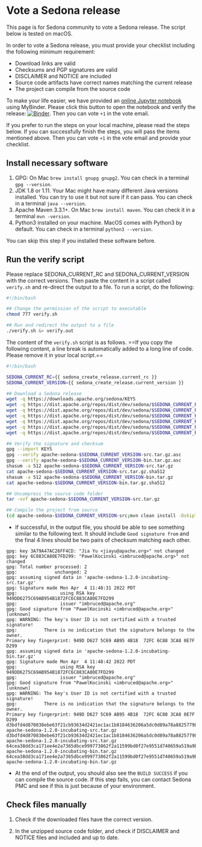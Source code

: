 <!--
 Licensed to the Apache Software Foundation (ASF) under one
 or more contributor license agreements.  See the NOTICE file
 distributed with this work for additional information
 regarding copyright ownership.  The ASF licenses this file
 to you under the Apache License, Version 2.0 (the
 "License"); you may not use this file except in compliance
 with the License.  You may obtain a copy of the License at

   http://www.apache.org/licenses/LICENSE-2.0

 Unless required by applicable law or agreed to in writing,
 software distributed under the License is distributed on an
 "AS IS" BASIS, WITHOUT WARRANTIES OR CONDITIONS OF ANY
 KIND, either express or implied.  See the License for the
 specific language governing permissions and limitations
 under the License.
 -->

# Vote a Sedona release

This page is for Sedona community to vote a Sedona release. The script below is tested on macOS.

In order to vote a Sedona release, you must provide your checklist including the following minimum requirement:

* Download links are valid
* Checksums and PGP signatures are valid
* DISCLAIMER and NOTICE are included
* Source code artifacts have correct names matching the current release
* The project can compile from the source code

To make your life easier, we have provided an [online Jupyter notebook](https://github.com/jiayuasu/sedona-tools) using MyBinder. Please click this button to open the notebook and verify the release: [![Binder](https://mybinder.org/badge_logo.svg)](https://mybinder.org/v2/gh/jiayuasu/sedona-tools/HEAD?labpath=binder%2Fverify-release.ipynb). Then you can vote `+1` in the vote email.

If you prefer to run the steps on your local machine, please read the steps below. If you can successfully finish the steps, you will pass the items mentioned above. Then you can vote `+1` in the vote email and provide your checklist.

## Install necessary software

1. GPG: On Mac `brew install gnupg gnupg2`. You can check in a terminal `gpg --version`.
2. JDK 1.8 or 1.11. Your Mac might have many different Java versions installed. You can try to use it but not sure if it can pass. You can check in a terminal `java --version`.
3. Apache Maven 3.3.1+. On Mac `brew install maven`. You can check it in a terminal `mvn -version`.
4. Python3 installed on your machine. MacOS comes with Python3 by default. You can check in a terminal `python3 --version`.

You can skip this step if you installed these software before.

## Run the verify script

Please replace SEDONA\_CURRENT\_RC and SEDONA\_CURRENT\_VERSION with the correct versions. Then paste the content in a script called `verify.sh` and re-direct the output to a file. To run a script, do the following:

```bash
#!/bin/bash

## Change the permission of the script to executable
chmod 777 verify.sh

## Run and redirect the output to a file
./verify.sh &> verify.out
```

The content of the `verify.sh` script is as follows. ==If you copy the following content, a line break is automatically added to a long line of code. Please remove it in your local script.==

```bash
#!/bin/bash

SEDONA_CURRENT_RC={{ sedona_create_release.current_rc }}
SEDONA_CURRENT_VERSION={{ sedona_create_release.current_version }}

## Download a Sedona release
wget -q https://downloads.apache.org/sedona/KEYS
wget -q https://dist.apache.org/repos/dist/dev/sedona/$SEDONA_CURRENT_RC/apache-sedona-$SEDONA_CURRENT_VERSION-src.tar.gz
wget -q https://dist.apache.org/repos/dist/dev/sedona/$SEDONA_CURRENT_RC/apache-sedona-$SEDONA_CURRENT_VERSION-src.tar.gz.asc
wget -q https://dist.apache.org/repos/dist/dev/sedona/$SEDONA_CURRENT_RC/apache-sedona-$SEDONA_CURRENT_VERSION-src.tar.gz.sha512
wget -q https://dist.apache.org/repos/dist/dev/sedona/$SEDONA_CURRENT_RC/apache-sedona-$SEDONA_CURRENT_VERSION-bin.tar.gz
wget -q https://dist.apache.org/repos/dist/dev/sedona/$SEDONA_CURRENT_RC/apache-sedona-$SEDONA_CURRENT_VERSION-bin.tar.gz.asc
wget -q https://dist.apache.org/repos/dist/dev/sedona/$SEDONA_CURRENT_RC/apache-sedona-$SEDONA_CURRENT_VERSION-bin.tar.gz.sha512

## Verify the signature and checksum
gpg --import KEYS
gpg --verify apache-sedona-$SEDONA_CURRENT_VERSION-src.tar.gz.asc
gpg --verify apache-sedona-$SEDONA_CURRENT_VERSION-bin.tar.gz.asc
shasum -a 512 apache-sedona-$SEDONA_CURRENT_VERSION-src.tar.gz
cat apache-sedona-$SEDONA_CURRENT_VERSION-src.tar.gz.sha512
shasum -a 512 apache-sedona-$SEDONA_CURRENT_VERSION-bin.tar.gz
cat apache-sedona-$SEDONA_CURRENT_VERSION-bin.tar.gz.sha512

## Uncompress the source code folder
tar -xvf apache-sedona-$SEDONA_CURRENT_VERSION-src.tar.gz

## Compile the project from source
(cd apache-sedona-$SEDONA_CURRENT_VERSION-src;mvn clean install -DskipTests)

```

* If successful, in the output file, you should be able to see something similar to the following text. It should include `Good signature from` and the final 4 lines should be two pairs of checksum matching each other.

```
gpg: key 3A79A47AC26FF4CD: "Jia Yu <jiayu@apache.org>" not changed
gpg: key 6C883CA80E7FD299: "PawelKocinski <imbruced@apache.org>" not changed
gpg: Total number processed: 2
gpg:              unchanged: 2
gpg: assuming signed data in 'apache-sedona-1.2.0-incubating-src.tar.gz'
gpg: Signature made Mon Apr  4 11:48:31 2022 PDT
gpg:                using RSA key 949DD6275C69AB954B1872FC6C883CA80E7FD299
gpg:                issuer "imbruced@apache.org"
gpg: Good signature from "PawelKocinski <imbruced@apache.org>" [unknown]
gpg: WARNING: The key's User ID is not certified with a trusted signature!
gpg:          There is no indication that the signature belongs to the owner.
Primary key fingerprint: 949D D627 5C69 AB95 4B18  72FC 6C88 3CA8 0E7F D299
gpg: assuming signed data in 'apache-sedona-1.2.0-incubating-bin.tar.gz'
gpg: Signature made Mon Apr  4 11:48:42 2022 PDT
gpg:                using RSA key 949DD6275C69AB954B1872FC6C883CA80E7FD299
gpg:                issuer "imbruced@apache.org"
gpg: Good signature from "PawelKocinski <imbruced@apache.org>" [unknown]
gpg: WARNING: The key's User ID is not certified with a trusted signature!
gpg:          There is no indication that the signature belongs to the owner.
Primary key fingerprint: 949D D627 5C69 AB95 4B18  72FC 6C88 3CA8 0E7F D299
d3bdfd4d870838ebe63f21cb93634d2421ec1ac1b8184636206a5dc0d89a78a88257798b1f17371ad3cfcc3b1eb79c69e1410afdefeb4d9b52fc8bb5ea18dd2e  apache-sedona-1.2.0-incubating-src.tar.gz
d3bdfd4d870838ebe63f21cb93634d2421ec1ac1b8184636206a5dc0d89a78a88257798b1f17371ad3cfcc3b1eb79c69e1410afdefeb4d9b52fc8bb5ea18dd2e  apache-sedona-1.2.0-incubating-src.tar.gz
64cea38dd3ca171ee4e2a7365dbce999773862f2a11599bd0f27e9551d740659a519a9b976b3e7b0826088010967093e6acc9462f7073e9737c24b007a2df846  apache-sedona-1.2.0-incubating-bin.tar.gz
64cea38dd3ca171ee4e2a7365dbce999773862f2a11599bd0f27e9551d740659a519a9b976b3e7b0826088010967093e6acc9462f7073e9737c24b007a2df846  apache-sedona-1.2.0-incubating-bin.tar.gz
```

* At the end of the output, you should also see the `BUILD SUCCESS` if you can compile the source code. If this step fails, you can contact Sedona PMC and see if this is just because of your environment.

## Check files manually

1. Check if the downloaded files have the correct version.

2. In the unzipped source code folder, and check if DISCLAIMER and NOTICE files and included and up to date.
